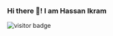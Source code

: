 ### Hi there 👋! I am Hassan Ikram



<!--
**Hassan-Ik/Hassan-Ik** is a ✨ _special_ ✨ repository because its `README.md` (this file) appears on your GitHub profile.

Here are some ideas to get you started:

- 🔭 I’m currently working on ...
- 🌱 I’m currently learning ...
- 👯 I’m looking to collaborate on ...
- 🤔 I’m looking for help with ...
- 💬 Ask me about ...
- 📫 How to reach me: ...
- 😄 Pronouns: ...
- ⚡ Fun fact: ..

-->



![visitor badge](https://visitor-badge.glitch.me/badge?page_id=Hassan-Ik.Hassan-Ik&color=00cf00)

